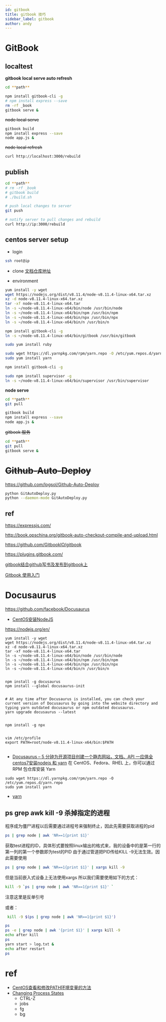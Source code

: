 ```yaml
---
id: gitbook
title: gitbook 技巧
sidebar_label: gitbook
author: andy
---
```



# GitBook

## localtest

**gitbook local serve auto refresh**

```bash
cd **path**

npm install gitbook-cli -g
# npm install express --save
rm -rf _book
gitbook serve &
```

~~node local serve~~

```bash
gitbook build
npm install express --save
node app.js &
```
~~node local refresh~~

```bash
curl http://localhost:3000/rebuild
```


## publish

```bash
cd **path**
# rm -rf _book
# gitbook build
# ./build.sh

# push local changes to server
git push

# notify server to pull changes and rebuild
curl http://ip:3000/rebuild
```


## centos server setup


* login
```bash
ssh root@ip
```

* clone
[文档仓库地址]()


* environment

```bash
yum install -y wget
wget https://nodejs.org/dist/v8.11.4/node-v8.11.4-linux-x64.tar.xz
xz -d node-v8.11.4-linux-x64.tar.xz
tar -xf node-v8.11.4-linux-x64.tar
ln -s ~/node-v8.11.4-linux-x64/bin/node /usr/bin/node
ln -s ~/node-v8.11.4-linux-x64/bin/npm /usr/bin/npm
ln -s ~/node-v8.11.4-linux-x64/bin/npx /usr/bin/npx
ln -s ~/node-v8.11.4-linux-x64/bin/n /usr/bin/n

npm install gitbook-cli -g
ln -s ~/node-v8.11.4-linux-x64/bin/gitbook /usr/bin/gitbook

sudo yum install ruby

sudo wget https://dl.yarnpkg.com/rpm/yarn.repo -O /etc/yum.repos.d/yarn.repo
sudo yum install yarn

npm install gitbook-cli -g

sudo npm install supervisor -g
ln -s ~/node-v8.11.4-linux-x64/bin/supervisor /usr/bin/supervisor

```

**node serve**

```bash
cd **path**
git pull

gitbook build
npm install express --save
node app.js &
```

~~gitbook 服务~~

```bash
cd **path**
git pull
gitbook serve &
```

# ~~Github-Auto-Deploy~~

https://github.com/logsol/Github-Auto-Deploy

```bash
python GitAutoDeploy.py
python --daemon-mode GitAutoDeploy.py
```


## ref

https://expressjs.com/

http://book.opschina.org/gitbook-auto-checkout-compile-and-upload.html


https://github.com/GitbookIO/gitbook

https://plugins.gitbook.com/

[gitbook结合github写书及发布到gitbook上](https://blog.csdn.net/kuangshp128/article/details/80714353)

[Gitbook 使用入门](https://tonydeng.github.io/gitbook-zh/gitbook-howtouse/index.html)

# Docusaurus

https://github.com/facebook/Docusaurus

* [CentOS安装NodeJS](https://blog.csdn.net/xerysherryx/article/details/78920978)

https://nodejs.org/en/

```
yum install -y wget
wget https://nodejs.org/dist/v8.11.4/node-v8.11.4-linux-x64.tar.xz
xz -d node-v8.11.4-linux-x64.tar.xz
tar -xf node-v8.11.4-linux-x64.tar
ln -s ~/node-v8.11.4-linux-x64/bin/node /usr/bin/node
ln -s ~/node-v8.11.4-linux-x64/bin/npm /usr/bin/npm
ln -s ~/node-v8.11.4-linux-x64/bin/npx /usr/bin/npx
ln -s ~/node-v8.11.4-linux-x64/bin/n /usr/bin/n


npm install -g docusaurus
npm install --global docusaurus-init


# At any time after Docusaurus is installed, you can check your current version of Docusaurus by going into the website directory and typing yarn outdated docusaurus or npm outdated docusaurus.
yarn upgrade docusaurus --latest


npm install -g npx


vim /etc/profile
export PATH=root/node-v8.11.4-linux-x64/bin:$PATH


```

* [Docusaurus – 5 分钟为开源项目创建一个静态网站，文档、API 一应俱全](https://www.appinn.com/docusaurus)
[centos7安装nodejs 和 yarn](http://www.bubuko.com/infodetail-2063398.html)
在 CentOS、Fedora、RHEL 上，你可以通过 RPM 包仓库安装 Yarn
```
sudo wget https://dl.yarnpkg.com/rpm/yarn.repo -O /etc/yum.repos.d/yarn.repo
sudo yum install yarn
```

* [yarn](https://yarn.bootcss.com/docs/install/#mac-stable)

## ps grep awk kill -9 杀掉指定的进程
程序成为僵尸进程以后需要通过进程号来强制终止，因此先需要获取进程的pid

 ```bash
 ps | grep node | awk 'NR==1{print $1}'
 ```  

 获取test进程的ID，具体形式要按照linux输出的格式来，我的设备中的是第一行的第一列的第一个参数即为test的PID
由于通过管道把PID传给KILL -9无法生效。因此需要使用 

```bash
ps | grep node | awk 'NR==1{print $1}' | xargs kill -9
```

但是当前嵌入式设备上无法使用xargs 所以我们需要使用如下的方式：

```bash
kill -9 `ps | grep node | awk 'NR==1{print $1}' `
```  
注意这里是反单引号

或者：

```bash
 kill -9 $(ps | grep node | awk 'NR==1{print $1}') 
```

```bash
ps
ps -e | grep node | awk '{print $1}' | xargs kill -9
echo after kill
ps
yarn start > log.txt &
echo after restart
ps
```

# ref
* [CentOS查看和修改PATH环境变量的方法](https://blog.csdn.net/boolbo/article/details/52437760)
* [Changing Process States](https://www.digitalocean.com/community/tutorials/how-to-use-bash-s-job-control-to-manage-foreground-and-background-processes#changing-process-states)
	* CTRL-Z
	* jobs
	* fg
	* bg

